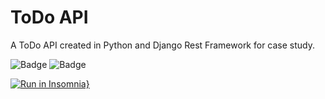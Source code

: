 # ToDo API

A ToDo API created in Python and Django Rest Framework for case study.

![Badge](https://img.shields.io/static/v1?label=version&message=1.0&color=orange)
![Badge](https://img.shields.io/github/stars/brsHunterX/todo-api-django)

[![Run in Insomnia}](https://insomnia.rest/images/run.svg)](https://insomnia.rest/run/?label=ToDo%20API&uri=https%3A%2F%2Fgithub.com%2FbrsHunterX%2Ftodo-api-django%2Fblob%2Fmain%2Finsomnia.json)
